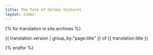 ```yaml
---
title: The Tale of Golden Cockerel
layout: index
---
```


{% for translation in site.archives %}

   {{ translation.version | group_by:"page.title" }} of {{ translation.title }}

{% endfor %}